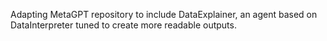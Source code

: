 Adapting MetaGPT repository to include DataExplainer, an agent based on DataInterpreter tuned to create more readable outputs.
